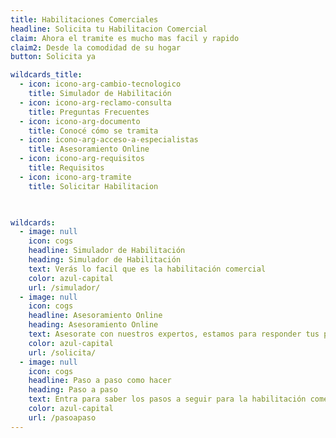 ```yaml
---
title: Habilitaciones Comerciales
headline: Solicita tu Habilitacion Comercial
claim: Ahora el tramite es mucho mas facil y rapido
claim2: Desde la comodidad de su hogar
button: Solicita ya 

wildcards_title:
  - icon: icono-arg-cambio-tecnologico
    title: Simulador de Habilitación
  - icon: icono-arg-reclamo-consulta
    title: Preguntas Frecuentes
  - icon: icono-arg-documento
    title: Conocé cómo se tramita
  - icon: icono-arg-acceso-a-especialistas
    title: Asesoramiento Online
  - icon: icono-arg-requisitos
    title: Requisitos
  - icon: icono-arg-tramite
    title: Solicitar Habilitacion
   


wildcards:
  - image: null
    icon: cogs
    headline: Simulador de Habilitación
    heading: Simulador de Habilitación
    text: Verás lo facil que es la habilitación comercial
    color: azul-capital
    url: /simulador/
  - image: null
    icon: cogs
    headline: Asesoramiento Online
    heading: Asesoramiento Online
    text: Asesorate con nuestros expertos, estamos para responder tus preguntas
    color: azul-capital
    url: /solicita/
  - image: null
    icon: cogs
    headline: Paso a paso como hacer
    heading: Paso a paso
    text: Entra para saber los pasos a seguir para la habilitación comercial
    color: azul-capital
    url: /pasoapaso
---
```

